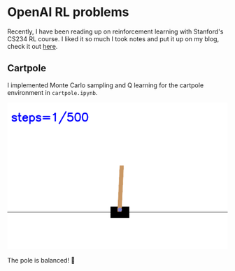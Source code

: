 # OpenAI RL problems

Recently, I have been reading up on reinforcement learning with Stanford's CS234 RL course. I liked it so much I took notes and put it up on my blog, check it out [here](https://timothydelille.com/notes/stanford-cs234-reinforcement-learning-lecture-2).

## Cartpole
I implemented Monte Carlo sampling and Q learning for the cartpole environment in `cartpole.ipynb`.

![cartpole](cartpole.gif)

The pole is balanced! 🤩